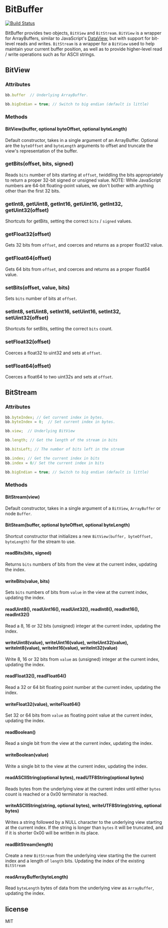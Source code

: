 # BitBuffer

[![Build Status](https://travis-ci.org/inolen/bit-buffer.svg?branch=master)](https://travis-ci.org/inolen/bit-buffer)

BitBuffer provides two objects, `BitView` and `BitStream`. `BitView` is a wrapper for ArrayBuffers, similar to JavaScript's [DataView](https://developer.mozilla.org/en-US/docs/JavaScript/Typed_arrays/DataView), but with support for bit-level reads and writes. `BitStream` is a wrapper for a `BitView` used to help maintain your current buffer position, as well as to provide higher-level read / write operations such as for ASCII strings.

## BitView

### Attributes

```javascript
bb.buffer  // Underlying ArrayBuffer.
```

```javascript
bb.bigEndian = true; // Switch to big endian (default is little)
```

### Methods

#### BitView(buffer, optional byteOffset, optional byteLength)

Default constructor, takes in a single argument of an ArrayBuffer. Optional are the `byteOffset` and `byteLength` arguments to offset and truncate the view's representation of the buffer.

### getBits(offset, bits, signed)

Reads `bits` number of bits starting at `offset`, twiddling the bits appropriately to return a proper 32-bit signed or unsigned value. NOTE: While JavaScript numbers are 64-bit floating-point values, we don't bother with anything other than the first 32 bits.

### getInt8, getUint8, getInt16, getUint16, getInt32, getUint32(offset)

Shortcuts for getBits, setting the correct `bits` / `signed` values.

### getFloat32(offset)

Gets 32 bits from `offset`, and coerces and returns as a proper float32 value.

### getFloat64(offset)

Gets 64 bits from `offset`, and coerces and returns as a proper float64 value.

### setBits(offset, value, bits)

Sets `bits` number of bits at `offset`.

### setInt8, setUint8, setInt16, setUint16, setInt32, setUint32(offset)

Shortcuts for setBits, setting the correct `bits` count.

### setFloat32(offset)

Coerces a float32 to uint32 and sets at `offset`.

### setFloat64(offset)

Coerces a float64 to two uint32s and sets at `offset`.


## BitStream

### Attributes

```javascript
bb.byteIndex; // Get current index in bytes.
bb.byteIndex = 0;  // Set current index in bytes.
```

```javascript
bb.view;  // Underlying BitView
```

```javascript
bb.length; // Get the length of the stream in bits
```

```javascript
bb.bitsLeft; // The number of bits left in the stream
```

```javascript
bb.index; // Get the current index in bits
bb.index = 0// Set the current index in bits
```

```javascript
bb.bigEndian = true; // Switch to big endian (default is little)
```

### Methods

#### BitStream(view)

Default constructor, takes in a single argument of a `BitView`, `ArrayBuffer` or node `Buffer`.

#### BitSteam(buffer, optional byteOffset, optional byteLength)

Shortcut constructor that initializes a new `BitView(buffer, byteOffset, byteLength)` for the stream to use.

#### readBits(bits, signed)

Returns `bits` numbers of bits from the view at the current index, updating the index.

#### writeBits(value, bits)

Sets `bits` numbers of bits from `value` in the view at the current index, updating the index.

#### readUint8(), readUint16(), readUint32(), readInt8(), readInt16(), readInt32()
 
Read a 8, 16 or 32 bits (unsigned) integer at the current index, updating the index.

#### writeUint8(value), writeUint16(value), writeUint32(value), writeInt8(value), writeInt16(value), writeInt32(value)
 
Write 8, 16 or 32 bits from `value` as (unsigned) integer at the current index, updating the index.

#### readFloat32(), readFloat64()

Read a 32 or 64 bit floating point number at the current index, updating the index.

#### writeFloat32(value), writeFloat64()

Set 32 or 64 bits from `value` as floating point value at the current index, updating the index.

#### readBoolean()

Read a single bit from the view at the current index, updating the index.

#### writeBoolean(value)

Write a single bit to the view at the current index, updating the index.

#### readASCIIString(optional bytes), readUTF8String(optional bytes)

Reads bytes from the underlying view at the current index until either `bytes` count is reached or a 0x00 terminator is reached. 

#### writeASCIIString(string, optional bytes), writeUTF8String(string, optional bytes)

Writes a string followed by a NULL character to the underlying view starting at the current index. If the string is longer than `bytes` it will be truncated, and if it is shorter 0x00 will be written in its place.

#### readBitStream(length)

Create a new `BitStream` from the underlying view starting the the current index and a length of `length` bits. Updating the index of the existing `BitStream`

#### readArrayBuffer(byteLength)

Read `byteLength` bytes of data from the underlying view as `ArrayBuffer`, updating the index.

## license

MIT
